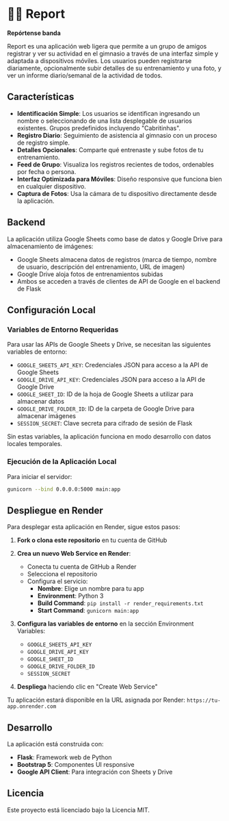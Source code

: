 # 🏋️‍♂️ Report

**Repórtense banda**

Report es una aplicación web ligera que permite a un grupo de amigos registrar y ver su actividad en el gimnasio a través de una interfaz simple y adaptada a dispositivos móviles. Los usuarios pueden registrarse diariamente, opcionalmente subir detalles de su entrenamiento y una foto, y ver un informe diario/semanal de la actividad de todos.

## Características

- **Identificación Simple**: Los usuarios se identifican ingresando un nombre o seleccionando de una lista desplegable de usuarios existentes. Grupos predefinidos incluyendo "Cabritinhas".
- **Registro Diario**: Seguimiento de asistencia al gimnasio con un proceso de registro simple.
- **Detalles Opcionales**: Comparte qué entrenaste y sube fotos de tu entrenamiento.
- **Feed de Grupo**: Visualiza los registros recientes de todos, ordenables por fecha o persona.
- **Interfaz Optimizada para Móviles**: Diseño responsive que funciona bien en cualquier dispositivo.
- **Captura de Fotos**: Usa la cámara de tu dispositivo directamente desde la aplicación.

## Backend

La aplicación utiliza Google Sheets como base de datos y Google Drive para almacenamiento de imágenes:

- Google Sheets almacena datos de registros (marca de tiempo, nombre de usuario, descripción del entrenamiento, URL de imagen)
- Google Drive aloja fotos de entrenamientos subidas
- Ambos se acceden a través de clientes de API de Google en el backend de Flask

## Configuración Local

### Variables de Entorno Requeridas

Para usar las APIs de Google Sheets y Drive, se necesitan las siguientes variables de entorno:

- `GOOGLE_SHEETS_API_KEY`: Credenciales JSON para acceso a la API de Google Sheets
- `GOOGLE_DRIVE_API_KEY`: Credenciales JSON para acceso a la API de Google Drive
- `GOOGLE_SHEET_ID`: ID de la hoja de Google Sheets a utilizar para almacenar datos
- `GOOGLE_DRIVE_FOLDER_ID`: ID de la carpeta de Google Drive para almacenar imágenes
- `SESSION_SECRET`: Clave secreta para cifrado de sesión de Flask

Sin estas variables, la aplicación funciona en modo desarrollo con datos locales temporales.

### Ejecución de la Aplicación Local

Para iniciar el servidor:

```bash
gunicorn --bind 0.0.0.0:5000 main:app
```

## Despliegue en Render

Para desplegar esta aplicación en Render, sigue estos pasos:

1. **Fork o clona este repositorio** en tu cuenta de GitHub

2. **Crea un nuevo Web Service en Render**:
   - Conecta tu cuenta de GitHub a Render
   - Selecciona el repositorio
   - Configura el servicio:
     - **Nombre**: Elige un nombre para tu app
     - **Environment**: Python 3
     - **Build Command**: `pip install -r render_requirements.txt`
     - **Start Command**: `gunicorn main:app`

3. **Configura las variables de entorno** en la sección Environment Variables:
   - `GOOGLE_SHEETS_API_KEY`
   - `GOOGLE_DRIVE_API_KEY`
   - `GOOGLE_SHEET_ID`
   - `GOOGLE_DRIVE_FOLDER_ID`
   - `SESSION_SECRET`

4. **Despliega** haciendo clic en "Create Web Service"

Tu aplicación estará disponible en la URL asignada por Render: `https://tu-app.onrender.com`

## Desarrollo

La aplicación está construida con:

- **Flask**: Framework web de Python
- **Bootstrap 5**: Componentes UI responsive
- **Google API Client**: Para integración con Sheets y Drive

## Licencia

Este proyecto está licenciado bajo la Licencia MIT.